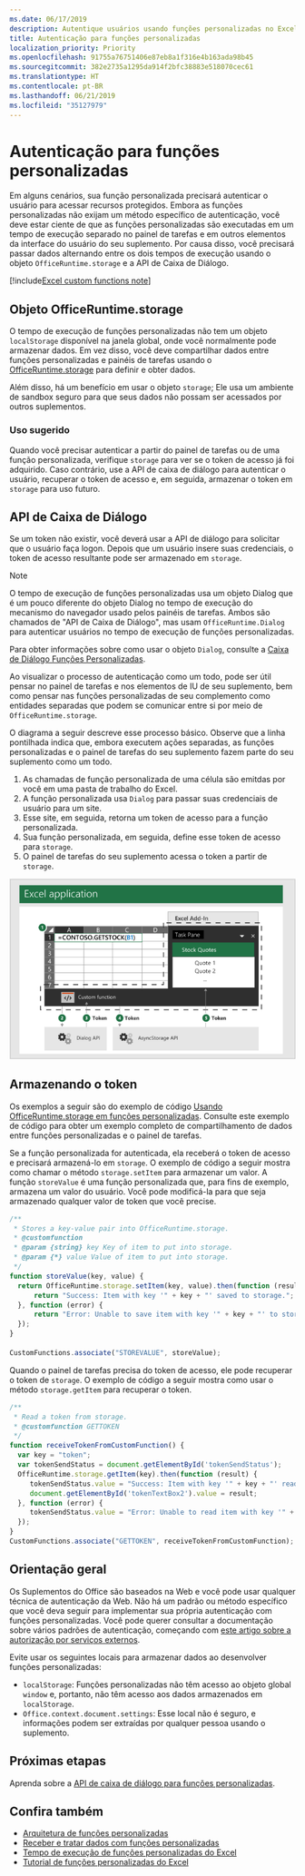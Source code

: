 ```yaml
---
ms.date: 06/17/2019
description: Autentique usuários usando funções personalizadas no Excel.
title: Autenticação para funções personalizadas
localization_priority: Priority
ms.openlocfilehash: 91755a76751406e87eb8a1f316e4b163ada98b45
ms.sourcegitcommit: 382e2735a1295da914f2bfc38883e518070cec61
ms.translationtype: HT
ms.contentlocale: pt-BR
ms.lasthandoff: 06/21/2019
ms.locfileid: "35127979"
---
```

# <a name="authentication-for-custom-functions"></a>Autenticação para funções personalizadas

Em alguns cenários, sua função personalizada precisará autenticar o usuário para acessar recursos protegidos. Embora as funções personalizadas não exijam um método específico de autenticação, você deve estar ciente de que as funções personalizadas são executadas em um tempo de execução separado no painel de tarefas e em outros elementos da interface do usuário do seu suplemento. Por causa disso, você precisará passar dados alternando entre os dois tempos de execução usando o objeto `OfficeRuntime.storage` e a API de Caixa de Diálogo.

[!include[Excel custom functions note](../includes/excel-custom-functions-note.md)]

## <a name="officeruntimestorage-object"></a>Objeto OfficeRuntime.storage

O tempo de execução de funções personalizadas não tem um objeto `localStorage` disponível na janela global, onde você normalmente pode armazenar dados. Em vez disso, você deve compartilhar dados entre funções personalizadas e painéis de tarefas usando o [OfficeRuntime.storage](/javascript/api/office-runtime/officeruntime.storage) para definir e obter dados.

Além disso, há um benefício em usar o objeto `storage`; Ele usa um ambiente de sandbox seguro para que seus dados não possam ser acessados por outros suplementos.

### <a name="suggested-usage"></a>Uso sugerido

Quando você precisar autenticar a partir do painel de tarefas ou de uma função personalizada, verifique `storage` para ver se o token de acesso já foi adquirido. Caso contrário, use a API de caixa de diálogo para autenticar o usuário, recuperar o token de acesso e, em seguida, armazenar o token em `storage` para uso futuro.

## <a name="dialog-api"></a>API de Caixa de Diálogo

Se um token não existir, você deverá usar a API de diálogo para solicitar que o usuário faça logon. Depois que um usuário insere suas credenciais, o token de acesso resultante pode ser armazenado em `storage`.

> [!NOTE]
> O tempo de execução de funções personalizadas usa um objeto Dialog que é um pouco diferente do objeto Dialog no tempo de execução do mecanismo do navegador usado pelos painéis de tarefas. Ambos são chamados de "API de Caixa de Diálogo", mas usam `OfficeRuntime.Dialog` para autenticar usuários no tempo de execução de funções personalizadas.

Para obter informações sobre como usar o objeto `Dialog`, consulte a [Caixa de Diálogo Funções Personalizadas](/office/dev/add-ins/excel/custom-functions-dialog).

Ao visualizar o processo de autenticação como um todo, pode ser útil pensar no painel de tarefas e nos elementos de IU de seu suplemento, bem como pensar nas funções personalizadas de seu complemento como entidades separadas que podem se comunicar entre si por meio de `OfficeRuntime.storage`.

O diagrama a seguir descreve esse processo básico. Observe que a linha pontilhada indica que, embora executem ações separadas, as funções personalizadas e o painel de tarefas do seu suplemento fazem parte do seu suplemento como um todo.

1. As chamadas de função personalizada de uma célula são emitdas por você em uma pasta de trabalho do Excel.
2. A função personalizada usa `Dialog` para passar suas credenciais de usuário para um site.
3. Esse site, em seguida, retorna um token de acesso para a função personalizada.
4. Sua função personalizada, em seguida, define esse token de acesso para `storage`.
5. O painel de tarefas do seu suplemento acessa o token a partir de `storage`.

![Diagrama da função personalizada usando a API de caixa de diálogo para obter o token de acesso e, em seguida, compartilhar o token com o painel de tarefas por meio da API OfficeRuntime.storage. ](../images/authentication-diagram.png "Diagrama de autenticação.")

## <a name="storing-the-token"></a>Armazenando o token

Os exemplos a seguir são do exemplo de código [Usando OfficeRuntime.storage em funções personalizadas](https://github.com/OfficeDev/PnP-OfficeAddins/tree/master/Excel-custom-functions/AsyncStorage). Consulte este exemplo de código para obter um exemplo completo de compartilhamento de dados entre funções personalizadas e o painel de tarefas.

Se a função personalizada for autenticada, ela receberá o token de acesso e precisará armazená-lo em `storage`. O exemplo de código a seguir mostra como chamar o método `storage.setItem` para armazenar um valor. A função `storeValue` é uma função personalizada que, para fins de exemplo, armazena um valor do usuário. Você pode modificá-la para que seja armazenado qualquer valor de token que você precise.

```js
/**
 * Stores a key-value pair into OfficeRuntime.storage.
 * @customfunction
 * @param {string} key Key of item to put into storage.
 * @param {*} value Value of item to put into storage.
 */
function storeValue(key, value) {
  return OfficeRuntime.storage.setItem(key, value).then(function (result) {
      return "Success: Item with key '" + key + "' saved to storage.";
  }, function (error) {
      return "Error: Unable to save item with key '" + key + "' to storage. " + error;
  });
}

CustomFunctions.associate("STOREVALUE", storeValue);
```

Quando o painel de tarefas precisa do token de acesso, ele pode recuperar o token de `storage`. O exemplo de código a seguir mostra como usar o método `storage.getItem` para recuperar o token.

```js
/**
 * Read a token from storage.
 * @customfunction GETTOKEN
 */
function receiveTokenFromCustomFunction() {
  var key = "token";
  var tokenSendStatus = document.getElementById('tokenSendStatus');
  OfficeRuntime.storage.getItem(key).then(function (result) {
     tokenSendStatus.value = "Success: Item with key '" + key + "' read from storage.";
     document.getElementById('tokenTextBox2').value = result;
  }, function (error) {
     tokenSendStatus.value = "Error: Unable to read item with key '" + key + "' from storage. " + error;
  });
}
CustomFunctions.associate("GETTOKEN", receiveTokenFromCustomFunction);

```

## <a name="general-guidance"></a>Orientação geral

Os Suplementos do Office são baseados na Web e você pode usar qualquer técnica de autenticação da Web. Não há um padrão ou método específico que você deva seguir para implementar sua própria autenticação com funções personalizadas. Você pode querer consultar a documentação sobre vários padrões de autenticação, começando com [este artigo sobre a autorização por serviços externos](/office/dev/add-ins/develop/auth-external-add-ins?view=office-js).  

Evite usar os seguintes locais para armazenar dados ao desenvolver funções personalizadas:  

- `localStorage`: Funções personalizadas não têm acesso ao objeto global `window` e, portanto, não têm acesso aos dados armazenados em `localStorage`.
- `Office.context.document.settings`: Esse local não é seguro, e informações podem ser extraídas por qualquer pessoa usando o suplemento.

## <a name="next-steps"></a>Próximas etapas
Aprenda sobre a [API de caixa de diálogo para funções personalizadas](custom-functions-dialog.md).

## <a name="see-also"></a>Confira também

* [Arquitetura de funções personalizadas](custom-functions-architecture.md)
* [Receber e tratar dados com funções personalizadas](custom-functions-web-reqs.md)
* [Tempo de execução de funções personalizadas do Excel](custom-functions-runtime.md)
* [Tutorial de funções personalizadas do Excel](excel-tutorial-custom-functions.md)
